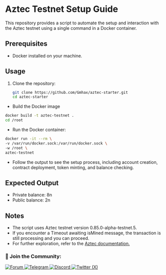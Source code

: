 
# Aztec Testnet Setup Guide

This repository provides a script to automate the setup and interaction with the Aztec testnet using a single command in a Docker container.

## Prerequisites
- Docker installed on your machine.

## Usage
1. Clone the repository:
   ```bash
   git clone https://github.com/Gmhax/aztec-starter.git
   cd aztec-starter
   ```

  - Build the Docker image
   ```bash
   docker build -t aztec-testnet .
   cd /root
   ```

  - Run the Docker container:
   ```bash
   docker run -it --rm \
  -v /var/run/docker.sock:/var/run/docker.sock \
  -w /root \
  aztec-testnet
   ```

 - Follow the output to see the setup process, including account creation, contract deployment, token minting, and balance checking.

## Expected Output
- Private balance: 8n
- Public balance: 2n

## Notes
- The script uses Aztec testnet version 0.85.0-alpha-testnet.5.
- If you encounter a Timeout awaiting isMined message, the transaction is still processing and you can proceed.
- For further exploration, refer to the [Aztec documentation.](https://docs.aztec.network/developers/guides/getting_started_on_testnet)




### 💬 Join the Community:

<p align="left">
  <a href="https://forum.aztec.network">
    <img src="https://img.shields.io/badge/Aztec%20%20Forum-5C4C9F?style=for-the-badge&logo=startrek&logoColor=white" alt="Forum">
  </a>  
  <a href="https://t.me/AztecAnnouncements_Official">
    <img src="https://img.shields.io/badge/Telegram-26A5E4?logo=telegram&logoColor=white&style=for-the-badge" alt="Telegram">
  </a>
  <a href="https://discord.gg/aztec">
    <img src="https://img.shields.io/badge/Discord-5865F2?logo=discord&logoColor=white&style=for-the-badge" alt="Discord">
  </a>
  <a href="https://x.com/aztecnetwork">
    <img src="https://img.shields.io/badge/Twitter-000000?logo=x&logoColor=white&style=for-the-badge" alt="Twitter (X)">
  </a>
</p>
